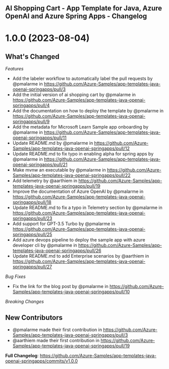 ## AI Shopping Cart - App Template for Java, Azure OpenAI and Azure Spring Apps - Changelog

<a name="1.0.0"></a>
# 1.0.0 (2023-08-04)

## What's Changed

*Features*

* Add the labeler workflow to automatically label the pull requests by @pmalarme in https://github.com/Azure-Samples/app-templates-java-openai-springapps/pull/3
* Add the initial version of ai shopping cart by @pmalarme in https://github.com/Azure-Samples/app-templates-java-openai-springapps/pull/4
* Add the documentation on how to deploy the template by @pmalarme in https://github.com/Azure-Samples/app-templates-java-openai-springapps/pull/9
* Add the metadata for Microsoft Learn Sample app onboarding by @pmalarme in https://github.com/Azure-Samples/app-templates-java-openai-springapps/pull/11
* Update README.md by @pmalarme in https://github.com/Azure-Samples/app-templates-java-openai-springapps/pull/12
* Update README.md to fix typo in enabling alpha for spring apps by @pmalarme in https://github.com/Azure-Samples/app-templates-java-openai-springapps/pull/21
* Make mvnw an executable by @pmalarme in https://github.com/Azure-Samples/app-templates-java-openai-springapps/pull/22
* Add telemetry by @aarthiem in https://github.com/Azure-Samples/app-templates-java-openai-springapps/pull/19
* Improve the documentation of Azure OpenAI by @pmalarme in https://github.com/Azure-Samples/app-templates-java-openai-springapps/pull/18
* Update README.md to fix a typo in Telemetry section by @pmalarme in https://github.com/Azure-Samples/app-templates-java-openai-springapps/pull/23
* Add support for GPT-3.5 Turbo by @pmalarme in https://github.com/Azure-Samples/app-templates-java-openai-springapps/pull/25
* Add azure devops pipeline to deploy the sample app with azure developer cli by @pmalarme in https://github.com/Azure-Samples/app-templates-java-openai-springapps/pull/26
* Update README.md to add Enterprise scenarios by @aarthiem in https://github.com/Azure-Samples/app-templates-java-openai-springapps/pull/27

*Bug Fixes*

* Fix the link for the blog post by @pmalarme in https://github.com/Azure-Samples/app-templates-java-openai-springapps/pull/10

*Breaking Changes*

## New Contributors

* @pmalarme made their first contribution in https://github.com/Azure-Samples/app-templates-java-openai-springapps/pull/3
* @aarthiem made their first contribution in https://github.com/Azure-Samples/app-templates-java-openai-springapps/pull/19

**Full Changelog**: https://github.com/Azure-Samples/app-templates-java-openai-springapps/commits/v1.0.0
